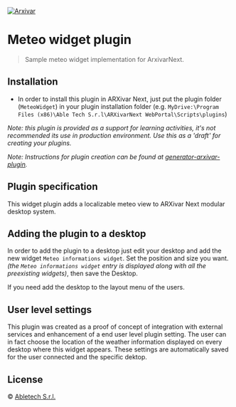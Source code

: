 [![Arxivar](http://portal.arxivar.it/download/resources/loghi/Logo-ARXivar_orizzontale-nero.png)](http://www.arxivar.it/)

# Meteo widget plugin

> Sample meteo widget implementation for ArxivarNext.

## Installation

* In order to install this plugin in ARXivar Next, just put the plugin folder (`MeteoWidget`) in your plugin installation folder (e.g. `MyDrive:\Program Files (x86)\Able Tech S.r.l\ARXivarNext WebPortal\Scripts\plugins`)

_Note: this plugin is provided as a support for learning activities, it's not recommended its use in production environment. Use this as a 'draft' for creating your plugins._

_Note: Instructions for plugin creation can be found at [generator-arxivar-plugin](https://github.com/Arxivar/PluginGenerator/blob/master/README.md)._

## Plugin specification

This widget plugin adds a localizable meteo view to ARXivar Next modular desktop system.

## Adding the plugin to a desktop

In order to add the plugin to a desktop just edit your desktop and add the new widget `Meteo informations widget`. Set the position and size you want. 
_(the `Meteo informations widget` entry is displayed along with all the preexisting widgets)_, then save the Desktop.

If you need add the desktop to the layout menu of the users.

## User level settings

This plugin was created as a proof of concept of integration with external services and enhancement of a end user level plugin setting. 
The user can in fact choose the location of the weather information displayed on every desktop where this widget appears. These settings are automatically saved for the user connected and the specific dektop.

## License

 © [Abletech S.r.l.](http://www.arxivar.it/)


